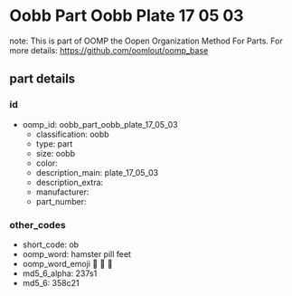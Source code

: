 # Oobb Part Oobb Plate 17 05 03  

note: This is part of OOMP the Oopen Organization Method For Parts. For more details: https://github.com/oomlout/oomp_base

##  part details





### id
* oomp_id: oobb_part_oobb_plate_17_05_03
  * classification: oobb
  * type: part
  * size: oobb
  * color: 
  * description_main: plate_17_05_03
  * description_extra: 
  * manufacturer: 
  * part_number: 

### other_codes
* short_code: ob
* oomp_word: hamster pill feet
* oomp_word_emoji :hamster: :pill: :feet:
* md5_6_alpha: 237s1
* md5_6: 358c21